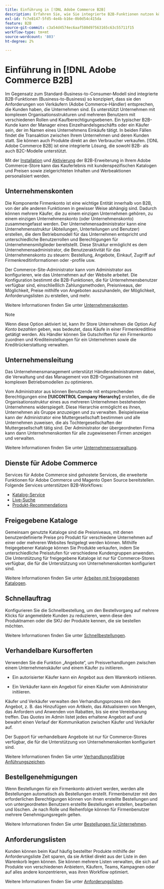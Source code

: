 ```yaml
---
title: Einführung in [!DNL Adobe Commerce B2B]
description: Erfahren Sie, wie Sie integrierte B2B-Funktionen nutzen können, um Ihre Anforderungen an Unternehmenskunden zu erfüllen.
exl-id: fc7e8147-5fd5-4e4b-b16e-0b0d54c415da
feature: B2B
source-git-commit: c3a54d4574ec6aaf580d97563165c63c55711f15
workflow-type: tm+mt
source-wordcount: '803'
ht-degree: 2%

---
```


# Einführung in [!DNL Adobe Commerce B2B]

Im Gegensatz zum Standard-Business-to-Consumer-Modell sind integrierte B2B-Funktionen (Business-to-Business) so konzipiert, dass sie den Anforderungen von Verkäufern (Adobe Commerce-Händler) entsprechen, die Kunden haben, die Unternehmen sind. Es unterstützt Unternehmen mit komplexen Organisationsstrukturen und mehreren Benutzern mit verschiedenen Rollen und Kaufberechtigungsebenen. Ein typischer B2B-Kunde kann der Manager eines Einzelhandelsgeschäfts oder ein Käufer sein, der im Namen eines Unternehmens Einkäufe tätigt. In beiden Fällen findet die Transaktion zwischen Ihrem Unternehmen und deren Kunden statt. Sie können auch Produkte direkt an den Verbraucher verkaufen. [!DNL Adobe Commerce B2B] ist eine integrierte Lösung, die sowohl B2B- als auch B2C-Modelle unterstützt.

Mit der [Installation](install.md) und [Aktivierung](enable-basic-features.md) der B2B-Erweiterung in Ihrem Adobe Commerce-Store kann das Kauferlebnis mit kundenspezifischen Katalogen und Preisen sowie zielgerichteten Inhalten und Werbeaktionen personalisiert werden.

## Unternehmenskonten

Die Komponente Firmenkonto ist eine wichtige Entität innerhalb von B2B, von der alle anderen Funktionen in gewisser Weise abhängig sind. Dadurch können mehrere Käufer, die zu einem einzigen Unternehmen gehören, zu einem einzigen Unternehmenskonto (oder Unternehmenskonto) zusammengefasst werden. Der Unternehmensadministrator kann eine Unternehmensstruktur (Abteilungen, Unterteilungen und Benutzer) erstellen, die dem Betriebsmodell für das Unternehmen entspricht und unterschiedliche Benutzerrollen und Berechtigungen für Unternehmensmitglieder bereitstellt. Diese Struktur ermöglicht es dem Unternehmensadministrator, die Benutzeraktivität für das Unternehmenskonto zu steuern: Bestellung, Angebote, Einkauf, Zugriff auf Firmenkreditinformationen oder -profile usw.

Der Commerce-Site-Administrator kann vom Administrator aus konfigurieren, wie das Unternehmen auf der Website arbeitet. Die Konfiguration bestimmt die B2B-Funktionen, die für Unternehmensbenutzer verfügbar sind, einschließlich Zahlungsmethoden, Preisniveaus, der Möglichkeit, Preise mithilfe von Angeboten auszuhandeln, der Möglichkeit, Anforderungslisten zu erstellen, und mehr.

Weitere Informationen finden Sie unter [Unternehmenskonten](account-companies.md).

>[!NOTE]
>
>Wenn diese Option aktiviert ist, kann Ihr Store Unternehmen die Option _Auf Konto bezahlen_ geben, was bedeutet, dass Käufe in einer Firmenkreditlinie getätigt werden. Als Händler können Sie Gutschriften für ein Firmenkonto zuordnen und Krediteinstellungen für ein Unternehmen sowie die Kreditrückerstattung verwalten.

## Unternehmensleitung

Das Unternehmensmanagement unterstützt Händleradministratoren dabei, die Verwaltung und das Management von B2B-Organisationen mit komplexen Betriebsmodellen zu optimieren.

Vom Administrator aus können Benutzende mit entsprechenden Berechtigungen eine **[!UICONTROL Company Hierarchy]** erstellen, die die Organisationsstruktur eines aus mehreren Unternehmen bestehenden Unternehmens widerspiegelt. Diese Hierarchie ermöglicht es ihnen, Unternehmen als Gruppe anzuzeigen und zu verwalten. Beispielsweise kann der Administrator eine Muttergesellschaft bestimmen und alle Unternehmen zuweisen, die als Tochtergesellschaften der Muttergesellschaft tätig sind. Der Administrator der übergeordneten Firma kann dann Unternehmenskonten für alle zugewiesenen Firmen anzeigen und verwalten.

Weitere Informationen finden Sie unter [Unternehmensverwaltung](manage-companies.md).

## Dienste für Adobe Commerce

Services für Adobe Commerce sind gehostete Services, die erweiterte Funktionen für Adobe Commerce und Magento Open Source bereitstellen. Folgende Services unterstützen B2B-Workflows:

* [Katalog-Service](https://experienceleague.adobe.com/docs/commerce-merchant-services/catalog-service/guide-overview.html)
* [Live-Suche](https://experienceleague.adobe.com/docs/commerce-merchant-services/live-search/guide-overview.html)
* [Produkt-Recommendations](https://experienceleague.adobe.com/docs/commerce-merchant-services/product-recommendations/guide-overview.html)

## Freigegebene Kataloge

Gemeinsam genutzte Kataloge sind die Preisniveaus, mit denen benutzerdefinierte Preise pro Produkt für verschiedene Unternehmen auf einer oder mehreren Websites festgelegt werden können. Mithilfe freigegebener Kataloge können Sie Produkte verkaufen, indem Sie unterschiedliche Preisstufen für verschiedene Kundengruppen anwenden. Die Unterstützung für freigegebene Kataloge ist nur für Commerce-Stores verfügbar, die für die Unterstützung von Unternehmenskonten konfiguriert sind.

Weitere Informationen finden Sie unter [Arbeiten mit freigegebenen Katalogen](catalog-shared.md).

## Schnellauftrag

Konfigurieren Sie die Schnellbestellung, um den Bestellvorgang auf mehrere Klicks für angemeldete Kunden zu reduzieren, wenn diese den Produktnamen oder die SKU der Produkte kennen, die sie bestellen möchten.

Weitere Informationen finden Sie unter [Schnellbestellungen](quick-order.md).

## Verhandelbare Kursofferten

Verwenden Sie die Funktion „Angebote“, um Preisverhandlungen zwischen einem Unternehmenskäufer und einem Käufer zu initiieren.

* Ein autorisierter Käufer kann ein Angebot aus dem Warenkorb initiieren.

* Ein Verkäufer kann ein Angebot für einen Käufer vom Administrator initiieren.

Käufer und Verkäufer verwalten den Verhandlungsprozess mit dem Angebot, z. B. das Hinzufügen von Artikeln, das Aktualisieren von Mengen, das Anfordern und Anwenden von Rabatten, bis sie eine Vereinbarung treffen. Das _Quotes_ im Admin listet jedes erhaltene Angebot auf und bewahrt einen Verlauf der Kommunikation zwischen Käufer und Verkäufer auf.

Der Support für verhandelbare Angebote ist nur für Commerce-Stores verfügbar, die für die Unterstützung von Unternehmenskonten konfiguriert sind.

Weitere Informationen finden Sie unter [Verhandlungsfähige Anführungszeichen](quotes.md).

## Bestellgenehmigungen

Wenn Bestellungen für ein Firmenkonto aktiviert werden, werden alle Bestellungen automatisch als Bestellungen erstellt. Firmenbenutzer mit den erforderlichen Berechtigungen können von ihnen erstellte Bestellungen und von untergeordneten Benutzern erstellte Bestellungen erstellen, bearbeiten und löschen. Je nach Rolle und Reihenfolge können für Firmenbenutzer mehrere Genehmigungsregeln gelten.

Weitere Informationen finden Sie unter [Bestellungen für Unternehmen](purchase-order-flow.md).

## Anforderungslisten

Kunden können beim Kauf häufig bestellter Produkte mithilfe der Anforderungsliste Zeit sparen, da sie Artikel direkt aus der Liste in den Warenkorb legen können. Sie können mehrere Listen verwalten, die sich auf Produkte von verschiedenen Anbietern, Käufern, Teams, Kampagnen oder auf alles andere konzentrieren, was ihren Workflow optimiert.

Weitere Informationen finden Sie unter [Anforderungslisten](requisition-lists.md).
